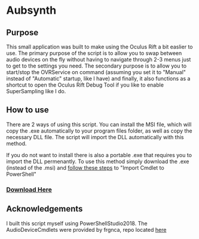 # Aubsynth

## Purpose
This small application was built to make using the Oculus Rift a bit easlier to use. The primary purpose of the script is to allow you to swap between audio devices on the fly without having to navigate through 2-3 menus just to get to the settings you need. The secondary purpose is to allow you to start/stop the OVRService on command (assuming you set it to "Manual" instead of "Automatic" startup, like I have) and finally, it also functions as a shortcut to open the Oculus Rift Debug Tool if you like to enable SuperSampling like I do. 


## How to use
There are 2 ways of using this script. You can install the MSI file, which will copy the .exe automatically to your program files folder, as well as copy the necessary DLL file. The script will import the DLL automatically with this method. 

If you do not want to install there is also a portable .exe that requires you to import the DLL permenantly. To use this method simply download the .exe (instead of the .msi) and [follow these steps](https://github.com/frgnca/AudioDeviceCmdlets) to "Import Cmdlet to PowerShell"

### [Download Here](https://github.com/aubsynth/Aubsynth/tree/master/Audio%20Select/bin/x64)

## Acknowledgements
I built this script myself using PowerShellStudio2018. The AudioDeviceCmdlets were provided by frgnca, repo located [here](https://github.com/frgnca/AudioDeviceCmdlets)
